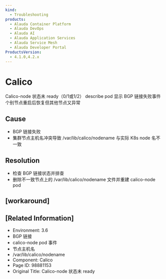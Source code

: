 ```yaml
---
kind:
  - Troubleshooting
products:
  - Alauda Container Platform
  - Alauda DevOps
  - Alauda AI
  - Alauda Application Services
  - Alauda Service Mesh
  - Alauda Developer Portal
ProductsVersion:
  - 4.1.0,4.2.x
---
```

<!-- A type of document that involves encountering a fault, diagnosing it, performing root cause analysis, and providing solutions. -->

# Calico

Calico-node 状态未 ready（0/1或1/2） describe pod 显示 BGP 链接失败事件 个别节点重启后恢复但其他节点又异常

## Cause
- BGP 链接失败
- 集群节点主机名冲突导致 /var/lib/calico/nodename 与实际 K8s node 名不一致

## Resolution
- 检查 BGP 链接状态并排查
- 删除不一致节点上的 /var/lib/calico/nodename 文件并重建 calico-node pod

## [workaround]

## [Related Information]
- Environment: 3.6
- BGP 链接
- calico-node pod 事件
- 节点主机名
- /var/lib/calico/nodename
- Component: Calico
- Page ID: 98881153
- Original Title: Calico-node 状态未 ready
